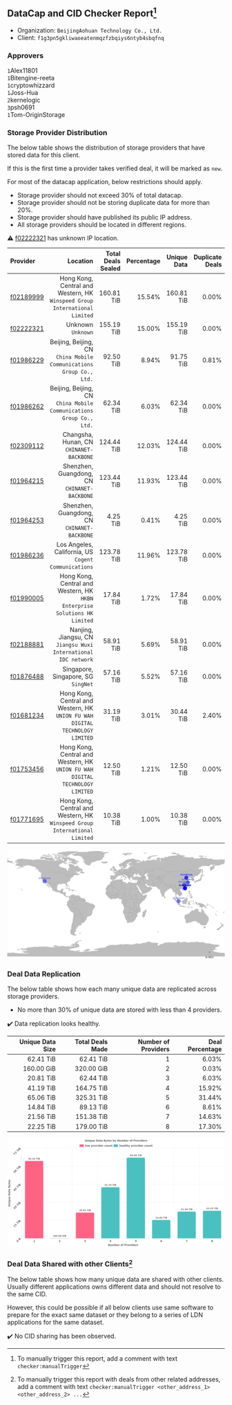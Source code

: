 ## DataCap and CID Checker Report[^1]
 - Organization: `BeijingAohuan Technology Co., Ltd.`
 - Client: `f1g3pn5gkliwaoeatenmqzfzbqiys6ntyb4sbqfnq`
### Approvers
`1`Alex11801<br/>`1`Bitengine-reeta<br/>`1`cryptowhizzard<br/>`1`Joss-Hua<br/>`2`kernelogic<br/>`3`psh0691<br/>`1`Tom-OriginStorage

### Storage Provider Distribution
The below table shows the distribution of storage providers that have stored data for this client.

If this is the first time a provider takes verified deal, it will be marked as `new`.

For most of the datacap application, below restrictions should apply.
 - Storage provider should not exceed 30% of total datacap.
 - Storage provider should not be storing duplicate data for more than 20%.
 - Storage provider should have published its public IP address.
 - All storage providers should be located in different regions.

⚠️ [f02222321](https://filfox.info/en/address/f02222321) has unknown IP location.

| Provider                                              |                                                                         Location | Total Deals Sealed | Percentage | Unique Data | Duplicate Deals |
| :---------------------------------------------------- | -------------------------------------------------------------------------------: | -----------------: | ---------: | ----------: | --------------: |
| [f02189999](https://filfox.info/en/address/f02189999) |    Hong Kong, Central and Western, HK<br/>`Winspeed Group International Limited` |         160.81 TiB |     15.54% |  160.81 TiB |           0.00% |
| [f02222321](https://filfox.info/en/address/f02222321) |                                                            Unknown<br/>`Unknown` |         155.19 TiB |     15.00% |  155.19 TiB |           0.00% |
| [f01986229](https://filfox.info/en/address/f01986229) |           Beijing, Beijing, CN<br/>`China Mobile Communications Group Co., Ltd.` |          92.50 TiB |      8.94% |   91.75 TiB |           0.81% |
| [f01986262](https://filfox.info/en/address/f01986262) |           Beijing, Beijing, CN<br/>`China Mobile Communications Group Co., Ltd.` |          62.34 TiB |      6.03% |   62.34 TiB |           0.00% |
| [f02309112](https://filfox.info/en/address/f02309112) |                                      Changsha, Hunan, CN<br/>`CHINANET-BACKBONE` |         124.44 TiB |     12.03% |  124.44 TiB |           0.00% |
| [f01964215](https://filfox.info/en/address/f01964215) |                                  Shenzhen, Guangdong, CN<br/>`CHINANET-BACKBONE` |         123.44 TiB |     11.93% |  123.44 TiB |           0.00% |
| [f01964253](https://filfox.info/en/address/f01964253) |                                  Shenzhen, Guangdong, CN<br/>`CHINANET-BACKBONE` |           4.25 TiB |      0.41% |    4.25 TiB |           0.00% |
| [f01986236](https://filfox.info/en/address/f01986236) |                          Los Angeles, California, US<br/>`Cogent Communications` |         123.78 TiB |     11.96% |  123.78 TiB |           0.00% |
| [f01990005](https://filfox.info/en/address/f01990005) |    Hong Kong, Central and Western, HK<br/>`HKBN Enterprise Solutions HK Limited` |          17.84 TiB |      1.72% |   17.84 TiB |           0.00% |
| [f02188881](https://filfox.info/en/address/f02188881) |                Nanjing, Jiangsu, CN<br/>`Jiangsu Wuxi International IDC network` |          58.91 TiB |      5.69% |   58.91 TiB |           0.00% |
| [f01876488](https://filfox.info/en/address/f01876488) |                                           Singapore, Singapore, SG<br/>`SingNet` |          57.16 TiB |      5.52% |   57.16 TiB |           0.00% |
| [f01681234](https://filfox.info/en/address/f01681234) | Hong Kong, Central and Western, HK<br/>`UNION FU WAH DIGITAL TECHNOLOGY LIMITED` |          31.19 TiB |      3.01% |   30.44 TiB |           2.40% |
| [f01753456](https://filfox.info/en/address/f01753456) | Hong Kong, Central and Western, HK<br/>`UNION FU WAH DIGITAL TECHNOLOGY LIMITED` |          12.50 TiB |      1.21% |   12.50 TiB |           0.00% |
| [f01771695](https://filfox.info/en/address/f01771695) |    Hong Kong, Central and Western, HK<br/>`Winspeed Group International Limited` |          10.38 TiB |      1.00% |   10.38 TiB |           0.00% |

<img src="https://raw.githubusercontent.com/data-preservation-programs/filplus-checker-assets/main/filecoin-project/filecoin-plus-large-datasets/issues/940/1693533523021.png"/>

### Deal Data Replication
The below table shows how each many unique data are replicated across storage providers.

- No more than 30% of unique data are stored with less than 4 providers.

✔️ Data replication looks healthy.

| Unique Data Size | Total Deals Made | Number of Providers | Deal Percentage |
| ---------------: | ---------------: | ------------------: | --------------: |
|        62.41 TiB |        62.41 TiB |                   1 |           6.03% |
|       160.00 GiB |       320.00 GiB |                   2 |           0.03% |
|        20.81 TiB |        62.44 TiB |                   3 |           6.03% |
|        41.19 TiB |       164.75 TiB |                   4 |          15.92% |
|        65.06 TiB |       325.31 TiB |                   5 |          31.44% |
|        14.84 TiB |        89.13 TiB |                   6 |           8.61% |
|        21.56 TiB |       151.38 TiB |                   7 |          14.63% |
|        22.25 TiB |       179.00 TiB |                   8 |          17.30% |

<img src="https://raw.githubusercontent.com/data-preservation-programs/filplus-checker-assets/main/filecoin-project/filecoin-plus-large-datasets/issues/940/1693533523616.png"/>

### Deal Data Shared with other Clients[^3]
The below table shows how many unique data are shared with other clients.
Usually different applications owns different data and should not resolve to the same CID.

However, this could be possible if all below clients use same software to prepare for the exact same dataset or they belong to a series of LDN applications for the same dataset.

✔️ No CID sharing has been observed.

[^1]: To manually trigger this report, add a comment with text `checker:manualTrigger`

[^2]: Deals from those addresses are combined into this report as they are specified with `checker:manualTrigger`

[^3]: To manually trigger this report with deals from other related addresses, add a comment with text `checker:manualTrigger <other_address_1> <other_address_2> ...`
